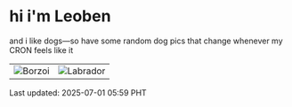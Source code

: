 # hi i'm Leoben

and i like dogs—so have some random dog pics that change whenever my CRON feels like it

|  |  |
|--------|----------|
| ![Borzoi](https://random-dog-vercel.vercel.app/api/random-borzoi?v=1751320769) | ![Labrador](https://random-dog-vercel.vercel.app/api/random-labrador?v=1751320769) |

Last updated: 2025-07-01 05:59 PHT
